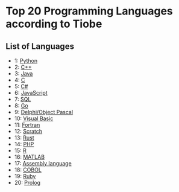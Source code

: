 # Top 20 Programming Languages according to Tiobe

## List of Languages

- 1: [Python](python.md)
- 2: [C++](c++.md)
- 3: [Java](java.md)
- 4: [C](c.md)
- 5: [C#](c#.md)
- 6: [JavaScript](javascript.md)
- 7: [SQL](sql.md)
- 8: [Go](go.md)
- 9: [Delphi/Object Pascal](delphi_object_pascal.md)
- 10: [Visual Basic](visual_basic.md)
- 11: [Fortran](fortran.md)
- 12: [Scratch](scratch.md)
- 13: [Rust](rust.md)
- 14: [PHP](php.md)
- 15: [R](r.md)
- 16: [MATLAB](matlab.md)
- 17: [Assembly language](assembly_language.md)
- 18: [COBOL](cobol.md)
- 19: [Ruby](ruby.md)
- 20: [Prolog](prolog.md)
